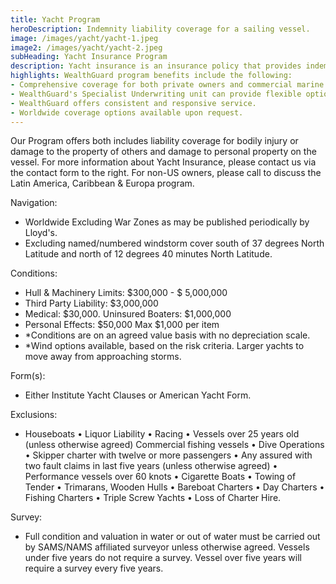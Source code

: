 ```yaml
---
title: Yacht Program
heroDescription: Indemnity liability coverage for a sailing vessel.
image: /images/yacht/yacht-1.jpeg
image2: /images/yacht/yacht-2.jpeg
subHeading: Yacht Insurance Program
description: Yacht insurance is an insurance policy that provides indemnity liability coverage for a sailing vessel.
highlights: WealthGuard program benefits include the following:
- Comprehensive coverage for both private owners and commercial marine business.
- WealthGuard's Specialist Underwriting unit can provide flexible options that are competitively priced.
- WealthGuard offers consistent and responsive service.
- Worldwide coverage options available upon request.
---
```


<!-- Markdown generator - https://jaspervdj.be/lorem-markdownum/ -->

Our Program offers both includes liability coverage for bodily injury or damage to the property of others and damage to personal property on the vessel. For more information about Yacht Insurance, please contact us via the contact form to the right. For non-US owners, please call to discuss the Latin America, Caribbean & Europa program.

Navigation:
- Worldwide Excluding War Zones as may be published periodically by Lloyd's.
- Excluding named/numbered windstorm cover south of 37 degrees North Latitude and north of 12 degrees 40 minutes North Latitude.

Conditions:
- Hull & Machinery Limits: $300,000 - $ 5,000,000
- Third Party Liability: $3,000,000
- Medical: $30,000. Uninsured Boaters: $1,000,000
- Personal Effects: $50,000  Max $1,000 per item
- *Conditions are on an agreed value basis with no depreciation scale.
- *Wind options available, based on the risk criteria.  Larger yachts to move away from approaching storms.

Form(s): 
- Either Institute Yacht Clauses or American Yacht Form.

Exclusions:
- Houseboats • Liquor Liability • Racing • Vessels over 25 years old (unless otherwise agreed) Commercial fishing vessels • Dive Operations • Skipper charter with twelve or more passengers • Any assured with two fault claims in last five years (unless otherwise agreed) • Performance vessels over 60 knots • Cigarette Boats • Towing of Tender • Trimarans, Wooden Hulls • Bareboat Charters • Day Charters • Fishing Charters • Triple Screw Yachts • Loss of Charter Hire.

Survey:
- Full condition and valuation in water or out of water must be carried out by SAMS/NAMS affiliated surveyor unless otherwise agreed. Vessels under five years do not require a survey. Vessel over five years will require a survey every five years.


